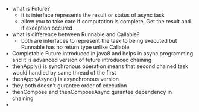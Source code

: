 - what is Future? 
   - it is interface represents the result or status of async task 
   - allow you to take care if computation is complete, Get the result and if exception occured
- what is difference between Runnable and Callable?
   - both are interfaces to represent the task to being executed but Runnable has no return type unlike Callable
- Completable Future introduced in java8 and helps in async programming and it is advanced version of future introduced chaining
- thenApply() is synchronous operation means that second chained task would handled by same thread of the first
- thenApplyAsync() is asynchronous version
- they both doesn't gurantee order of execution
- thenCompose and thenComposeAsync gurantee dependency in chaining
- 